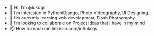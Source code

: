 - 👋 Hi, I’m @lukogs
- 👀 I’m interested in Python/Django, Photo-Videography, UI Designing.
- 🌱 I’m currently learning web development, Flash Photography 
- 💞️ I’m looking to collaborate on Project Ideas that i have in my mind
- 📫 How to reach me linkedin.com/in/lukogs

<!---
lukogs/lukogs is a ✨ special ✨ repository because its `README.md` (this file) appears on your GitHub profile.
You can click the Preview link to take a look at your changes.
--->
